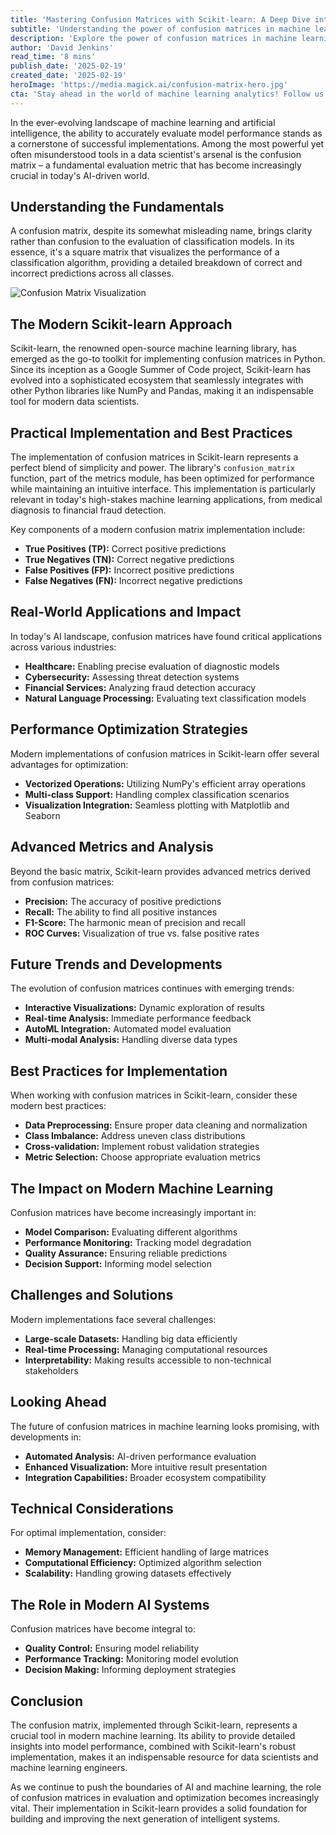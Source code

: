 ```yaml
---
title: 'Mastering Confusion Matrices with Scikit-learn: A Deep Dive into Modern Classification Analytics'
subtitle: 'Understanding the power of confusion matrices in machine learning evaluation'
description: 'Explore the power of confusion matrices in machine learning evaluation through Scikit-learn. Learn how this fundamental tool provides crucial insights for model performance assessment across healthcare, cybersecurity, and financial services. Discover best practices, optimization strategies, and future trends in classification analytics.'
author: 'David Jenkins'
read_time: '8 mins'
publish_date: '2025-02-19'
created_date: '2025-02-19'
heroImage: 'https://media.magick.ai/confusion-matrix-hero.jpg'
cta: 'Stay ahead in the world of machine learning analytics! Follow us on LinkedIn for more expert insights on AI evaluation techniques and Scikit-learn implementations.'
---
```


In the ever-evolving landscape of machine learning and artificial intelligence, the ability to accurately evaluate model performance stands as a cornerstone of successful implementations. Among the most powerful yet often misunderstood tools in a data scientist's arsenal is the confusion matrix – a fundamental evaluation metric that has become increasingly crucial in today's AI-driven world.

## Understanding the Fundamentals

A confusion matrix, despite its somewhat misleading name, brings clarity rather than confusion to the evaluation of classification models. In its essence, it's a square matrix that visualizes the performance of a classification algorithm, providing a detailed breakdown of correct and incorrect predictions across all classes.

![Confusion Matrix Visualization](https://i.magick.ai/PIXE/1738406181100_magick_img.webp)

## The Modern Scikit-learn Approach

Scikit-learn, the renowned open-source machine learning library, has emerged as the go-to toolkit for implementing confusion matrices in Python. Since its inception as a Google Summer of Code project, Scikit-learn has evolved into a sophisticated ecosystem that seamlessly integrates with other Python libraries like NumPy and Pandas, making it an indispensable tool for modern data scientists.

## Practical Implementation and Best Practices

The implementation of confusion matrices in Scikit-learn represents a perfect blend of simplicity and power. The library's `confusion_matrix` function, part of the metrics module, has been optimized for performance while maintaining an intuitive interface. This implementation is particularly relevant in today's high-stakes machine learning applications, from medical diagnosis to financial fraud detection.

Key components of a modern confusion matrix implementation include:
- **True Positives (TP):** Correct positive predictions
- **True Negatives (TN):** Correct negative predictions
- **False Positives (FP):** Incorrect positive predictions
- **False Negatives (FN):** Incorrect negative predictions

## Real-World Applications and Impact

In today's AI landscape, confusion matrices have found critical applications across various industries:
- **Healthcare:** Enabling precise evaluation of diagnostic models
- **Cybersecurity:** Assessing threat detection systems
- **Financial Services:** Analyzing fraud detection accuracy
- **Natural Language Processing:** Evaluating text classification models

## Performance Optimization Strategies

Modern implementations of confusion matrices in Scikit-learn offer several advantages for optimization:
- **Vectorized Operations:** Utilizing NumPy's efficient array operations
- **Multi-class Support:** Handling complex classification scenarios
- **Visualization Integration:** Seamless plotting with Matplotlib and Seaborn

## Advanced Metrics and Analysis

Beyond the basic matrix, Scikit-learn provides advanced metrics derived from confusion matrices:
- **Precision:** The accuracy of positive predictions
- **Recall:** The ability to find all positive instances
- **F1-Score:** The harmonic mean of precision and recall
- **ROC Curves:** Visualization of true vs. false positive rates

## Future Trends and Developments

The evolution of confusion matrices continues with emerging trends:
- **Interactive Visualizations:** Dynamic exploration of results
- **Real-time Analysis:** Immediate performance feedback
- **AutoML Integration:** Automated model evaluation
- **Multi-modal Analysis:** Handling diverse data types

## Best Practices for Implementation

When working with confusion matrices in Scikit-learn, consider these modern best practices:
- **Data Preprocessing:** Ensure proper data cleaning and normalization
- **Class Imbalance:** Address uneven class distributions
- **Cross-validation:** Implement robust validation strategies
- **Metric Selection:** Choose appropriate evaluation metrics

## The Impact on Modern Machine Learning

Confusion matrices have become increasingly important in:
- **Model Comparison:** Evaluating different algorithms
- **Performance Monitoring:** Tracking model degradation
- **Quality Assurance:** Ensuring reliable predictions
- **Decision Support:** Informing model selection

## Challenges and Solutions

Modern implementations face several challenges:
- **Large-scale Datasets:** Handling big data efficiently
- **Real-time Processing:** Managing computational resources
- **Interpretability:** Making results accessible to non-technical stakeholders

## Looking Ahead

The future of confusion matrices in machine learning looks promising, with developments in:
- **Automated Analysis:** AI-driven performance evaluation
- **Enhanced Visualization:** More intuitive result presentation
- **Integration Capabilities:** Broader ecosystem compatibility

## Technical Considerations

For optimal implementation, consider:
- **Memory Management:** Efficient handling of large matrices
- **Computational Efficiency:** Optimized algorithm selection
- **Scalability:** Handling growing datasets effectively

## The Role in Modern AI Systems

Confusion matrices have become integral to:
- **Quality Control:** Ensuring model reliability
- **Performance Tracking:** Monitoring model evolution
- **Decision Making:** Informing deployment strategies

## Conclusion

The confusion matrix, implemented through Scikit-learn, represents a crucial tool in modern machine learning. Its ability to provide detailed insights into model performance, combined with Scikit-learn's robust implementation, makes it an indispensable resource for data scientists and machine learning engineers.

As we continue to push the boundaries of AI and machine learning, the role of confusion matrices in evaluation and optimization becomes increasingly vital. Their implementation in Scikit-learn provides a solid foundation for building and improving the next generation of intelligent systems.